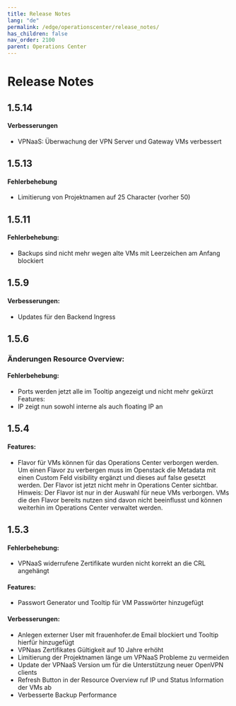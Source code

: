 ```yaml
---
title: Release Notes
lang: "de"
permalink: /edge/operationscenter/release_notes/
has_children: false
nav_order: 2100
parent: Operations Center
---
```


# Release Notes

## 1.5.14

#### Verbesserungen
- VPNaaS: Überwachung der VPN Server und Gateway VMs verbessert

## 1.5.13

#### Fehlerbehebung
- Limitierung von Projektnamen auf 25 Character (vorher 50)

## 1.5.11

#### Fehlerbehebung:
- Backups sind nicht mehr wegen alte VMs mit Leerzeichen am Anfang blockiert

## 1.5.9

#### Verbesserungen:
- Updates für den Backend Ingress

## 1.5.6
### Änderungen Resource Overview:

#### Fehlerbehebung:
- Ports werden jetzt alle im Tooltip angezeigt und nicht mehr gekürzt
Features:
- IP zeigt nun sowohl interne als auch floating IP an

## 1.5.4

#### Features:
- Flavor für VMs können für das Operations Center verborgen werden.
Um einen Flavor zu verbergen muss im Openstack die Metadata mit einen Custom Feld visibility ergänzt und dieses auf false gesetzt werden.
Der Flavor ist jetzt nicht mehr in Operations Center sichtbar.
Hinweis: Der Flavor ist nur in der Auswahl für neue VMs verborgen. VMs die den Flavor bereits nutzen sind davon nicht beeinflusst und können weiterhin im Operations Center verwaltet werden.

## 1.5.3

#### Fehlerbehebung:
- VPNaaS widerrufene Zertifikate wurden nicht korrekt an die CRL angehängt

#### Features:
- Passwort Generator und Tooltip für VM Passwörter hinzugefügt

#### Verbesserungen:
- Anlegen externer User mit frauenhofer.de Email blockiert und Tooltip hierfür hinzugefügt
- VPNaas Zertifikates Gültigkeit auf 10 Jahre erhöht
- Limitierung der Projektnamen länge um VPNaaS Probleme zu vermeiden
- Update der VPNaaS Version um für die Unterstützung neuer OpenVPN clients
- Refresh Button in der Resource Overview  ruf IP und Status Information der VMs ab
- Verbesserte Backup Performance
